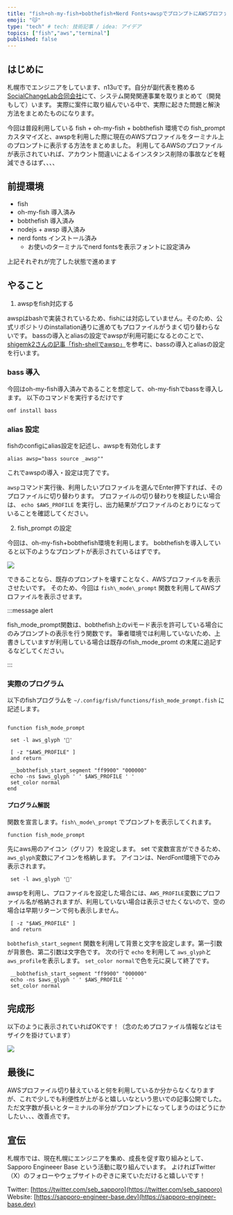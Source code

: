 ```yaml
---
title: "fish+oh-my-fish+bobthefish+Nerd Fonts+awspでプロンプトにAWSプロファイルを表示して事故を回避する"
emoji: "😽"
type: "tech" # tech: 技術記事 / idea: アイデア
topics: ["fish","aws","terminal"]
published: false
---
```


## はじめに

札幌市でエンジニアをしています、n13uです。自分が副代表を務める[SocialChangeLab合同会社](https://socialchangelab.jp)にて、システム開発関連事業を取りまとめて（開発もして）います。
実際に案件に取り組んでいる中で、実際に起きた問題と解決方法をまとめたものになります。

今回は普段利用している fish + oh-my-fish + bobthefish 環境での fish\_prompt カスタマイズと、awspを利用した際に現在のAWSプロファイルをターミナル上のプロンプトに表示する方法をまとめました。
利用してるAWSのプロファイルが表示されていれば、アカウント間違いによるインスタンス削除の事故などを軽減できるはず、、、、

## 前提環境

- fish
- oh-my-fish 導入済み
- bobthefish 導入済み
- nodejs + awsp 導入済み
- nerd fonts インストール済み
    - お使いのターミナルでnerd fontsを表示フォントに設定済み

上記それぞれが完了した状態で進めます

## やること

1. awspをfish対応する

awspはbashで実装されているため、fishには対応していません。そのため、公式リポジトリのinstallation通りに進めてもプロファイルがうまく切り替わらないです。
bassの導入とaliasの設定でawspが利用可能になるとのことで、[shigemk2さんの記事「fish-shellでawsp」](https://www.shigemk2.com/entry/2022/02/02/222851)を参考に、bassの導入とaliasの設定を行います。


### bass 導入

今回はoh-my-fish導入済みであることを想定して、oh-my-fishでbassを導入します。
以下のコマンドを実行するだけです

```fish
omf install bass
```

### alias 設定

fishのconfigにalias設定を記述し、awspを有効化します

```fish:~/.config/fish/config.fish
alias awsp="bass source _awsp""
```

これでawspの導入・設定は完了です。

`awsp`コマンド実行後、利用したいプロファイルを選んでEnter押下すれば、そのプロファイルに切り替わります。
プロファイルの切り替わりを検証したい場合は、 `echo $AWS_PROFILE` を実行し、出力結果がプロファイルのとおりになっていることを確認してください。

2. fish\_prompt の設定

今回は、oh-my-fish+bobthefish環境を利用します。
bobthefishを導入していると以下のようなプロンプトが表示されているはずです。

![](https://storage.googleapis.com/zenn-user-upload/3f2e9ed432df-20231203.png)

できることなら、既存のプロンプトを壊すことなく、AWSプロファイルを表示させたいです。
そのため、今回は `fish\_mode\_prompt` 関数を利用してAWSプロファイルを表示させます。

:::message alert

fish\_mode\_prompt関数は、bobthefish上のviモード表示を許可している場合にのみプロンプトの表示を行う関数です。
筆者環境では利用していないため、上書きしていますが利用している場合は既存のfish\_mode\_promt の末尾に追記するなどしてください。

:::

### 実際のプログラム

以下のfishプログラムを `~/.config/fish/functions/fish_mode_prompt.fish` に記述します。

```fish:~/.config/fish/functions/fish_mode_prompt.fish

function fish_mode_prompt
 
 set -l aws_glyph ''

 [ -z "$AWS_PROFILE" ]
 and return

 __bobthefish_start_segment "ff9900" "000000" 
 echo -ns $aws_glyph ' ' $AWS_PROFILE ' '
 set_color normal
end
```

#### プログラム解説

関数を宣言します。`fish\_mode\_prompt` でプロンプトを表示してくれます。

```fish
function fish_mode_prompt
```

先にaws用のアイコン（グリフ）を設定します。
set で変数宣言ができるため、`aws_glyph`変数にアイコンを格納します。
アイコンは、NerdFont環境下でのみ表示されます。

```fish
 set -l aws_glyph ''
```

awspを利用し、プロファイルを設定した場合には、`AWS_PROFILE`変数にプロファイル名が格納されますが、利用していない場合は表示させたくないので、空の場合は早期リターンで何も表示しません。

```fish
 [ -z "$AWS_PROFILE" ]
 and return
```

`bobthefish_start_segment` 関数を利用して背景と文字を設定します。第一引数が背景色、第二引数は文字色です。
次の行で `echo` を利用して `aws_glyph`と`aws_profile`を表示します。
`set_color normal`で色を元に戻して終了です。

```fish
 __bobthefish_start_segment "ff9900" "000000" 
 echo -ns $aws_glyph ' ' $AWS_PROFILE ' '
 set_color normal
```

## 完成形

以下のように表示されていればOKです！（念のためプロファイル情報などはモザイクを掛けています）

![](https://storage.googleapis.com/zenn-user-upload/6517629c3aac-20231203.png)

## 最後に

AWSプロファイル切り替えていると何を利用しているか分からなくなりますが、これで少しでも利便性が上がると嬉しいなという思いでの記事公開でした。
ただ文字数が長いとターミナルの半分がプロンプトになってしまうのはどうにかしたい、、、改善点です。

## 宣伝

札幌市では、現在札幌にエンジニアを集め、成長を促す取り組みとして、Sapporo Engineeer Base という活動に取り組んでいます。
よければTwitter（X）のフォローやウェブサイトのぞきに来ていただけると嬉しいです！

Twitter: [https://twitter.com/seb_sapporo](https://twitter.com/seb_sapporo)
Website: [https://sapporo-engineer-base.dev](https://sapporo-engineer-base.dev)
